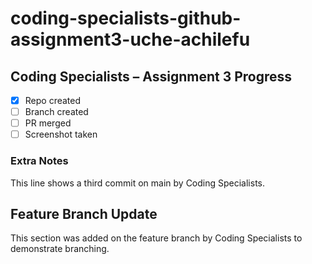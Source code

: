 # coding-specialists-github-assignment3-uche-achilefu
## Coding Specialists – Assignment 3 Progress
- [x] Repo created
- [ ] Branch created
- [ ] PR merged
- [ ] Screenshot taken
### Extra Notes
This line shows a third commit on main by Coding Specialists.
## Feature Branch Update
This section was added on the feature branch by Coding Specialists to demonstrate branching.

